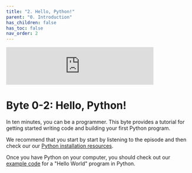 ```yaml
---
title: "2. Hello, Python!"
parent: "0. Introduction"
has_children: false
has_toc: false
nav_order: 2
---
```


<iframe src="https://anchor.fm/bytesizecs/embed/episodes/0-2-Hello--Python--Writing-your-first-program-et4f6e" height="102px" width="400px" frameborder="0" scrolling="no"></iframe>

# Byte 0-2: Hello, Python!

In ten minutes, you can be a programmer. This byte provides a tutorial for getting started writing code and building your first Python program.

We recommend that you start by start by listening to the episode and then check our our [Python installation resources](2-HelloPython.md).

Once you have Python on your computer, you should check out our [example code](2-HelloPython.md) for a "Hello World" program in Python.


